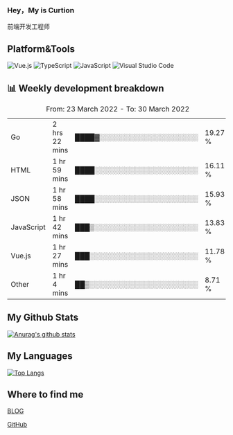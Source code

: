 ### Hey，My is Curtion
前端开发工程师
## Platform&Tools

![Vue.js](https://img.shields.io/badge/-Vue.js-4FC08D?style=flat-square&logo=Vue.js&logoColor=white)
![TypeScript](https://img.shields.io/badge/-TypeScript-007ACC?style=flat-square&logo=typescript&logoColor=white)
![JavaScript](https://img.shields.io/badge/-JavaScript-F7DF1E?style=flat-square&logo=javascript&logoColor=black)
![Visual Studio Code](https://img.shields.io/badge/-VSCode-007ACC?style=flat-square&logo=Visual-Studio-Code&logoColor=white)

## 📊 Weekly development breakdown

<!--START_SECTION:waka-->

<table><caption>From: 23 March 2022 - To: 30 March 2022</caption><tr><td>Go</td><td>2 hrs 22 mins</td><td>████▓░░░░░░░░░░░░░░░░░░░░</td><td>19.27 %</td></tr><tr><td>HTML</td><td>1 hr 59 mins</td><td>████░░░░░░░░░░░░░░░░░░░░░</td><td>16.11 %</td></tr><tr><td>JSON</td><td>1 hr 58 mins</td><td>████░░░░░░░░░░░░░░░░░░░░░</td><td>15.93 %</td></tr><tr><td>JavaScript</td><td>1 hr 42 mins</td><td>███▒░░░░░░░░░░░░░░░░░░░░░</td><td>13.83 %</td></tr><tr><td>Vue.js</td><td>1 hr 27 mins</td><td>███░░░░░░░░░░░░░░░░░░░░░░</td><td>11.78 %</td></tr><tr><td>Other</td><td>1 hr 4 mins</td><td>██▒░░░░░░░░░░░░░░░░░░░░░░</td><td>8.71 %</td></tr></table>

<!--END_SECTION:waka-->

## My Github Stats

[![Anurag's github stats](https://github-readme-stats.vercel.app/api?username=curtion&count_private=true&show_icons=true&theme=onedark)](https://github.com/anuraghazra/github-readme-stats)

## My Languages

[![Top Langs](https://github-readme-stats.vercel.app/api/top-langs/?username=curtion&layout=compact)](https://github.com/anuraghazra/github-readme-stats)

## Where to find me

[BLOG](https://blog.3gxk.net)

[GitHub](https://github.com/Curtion)
